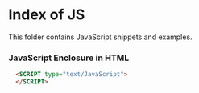 # Index of JS

This folder contains JavaScript snippets and examples.


### JavaScript Enclosure in HTML
```html
  <SCRIPT type="text/JavaScript">
  </SCRIPT>
```
